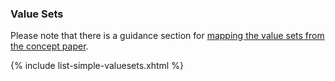 ### Value Sets

Please note that there is a guidance section for [mapping the value sets from the concept paper](guidance-vs-mapping.html).

{% include list-simple-valuesets.xhtml %}
